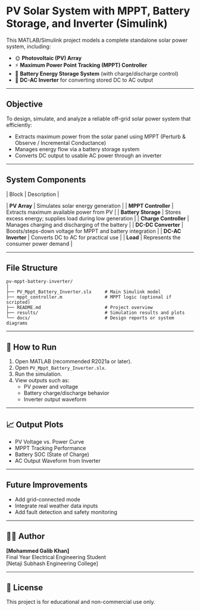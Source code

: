 
# PV Solar System with MPPT, Battery Storage, and Inverter (Simulink)

This MATLAB/Simulink project models a complete standalone solar power system, including:

- 🌞 **Photovoltaic (PV) Array**
- ⚡ **Maximum Power Point Tracking (MPPT) Controller**
- 🔋 **Battery Energy Storage System** (with charge/discharge control)
- 🔄 **DC-AC Inverter** for converting stored DC to AC output

---

## Objective

To design, simulate, and analyze a reliable off-grid solar power system that efficiently:
- Extracts maximum power from the solar panel using MPPT (Perturb & Observe / Incremental Conductance)
- Manages energy flow via a battery storage system
- Converts DC output to usable AC power through an inverter

---

## System Components

| Block                     | Description |

| **PV Array**             | Simulates solar energy generation |
| **MPPT Controller**      | Extracts maximum available power from PV |
| **Battery Storage**      | Stores excess energy; supplies load during low generation |
| **Charge Controller**    | Manages charging and discharging of the battery |
| **DC-DC Converter**      | Boosts/steps-down voltage for MPPT and battery integration |
| **DC-AC Inverter**       | Converts DC to AC for practical use |
| **Load**                 | Represents the consumer power demand |

---

## File Structure

```
pv-mppt-battery-inverter/
│
├── PV_Mppt_Battery_Inverter.slx     # Main Simulink model
├── mppt_controller.m                # MPPT logic (optional if scripted)
├── README.md                        # Project overview
├── results/                         # Simulation results and plots
└── docs/                            # Design reports or system diagrams
```

---

## 🚀 How to Run

1. Open MATLAB (recommended R2021a or later).
2. Open `PV_Mppt_Battery_Inverter.slx`.
3. Run the simulation.
4. View outputs such as:
   - PV power and voltage
   - Battery charge/discharge behavior
   - Inverter output waveform

---

## 📈 Output Plots

- PV Voltage vs. Power Curve
- MPPT Tracking Performance
- Battery SOC (State of Charge)
- AC Output Waveform from Inverter

---

## Future Improvements

- Add grid-connected mode
- Integrate real weather data inputs
- Add fault detection and safety monitoring

---

## 🧑‍🎓 Author

**[Mohammed Galib Khan]**  
Final Year Electrical Engineering Student  
[Netaji Subhash Engineering College]

---

## 📜 License

This project is for educational and non-commercial use only.
